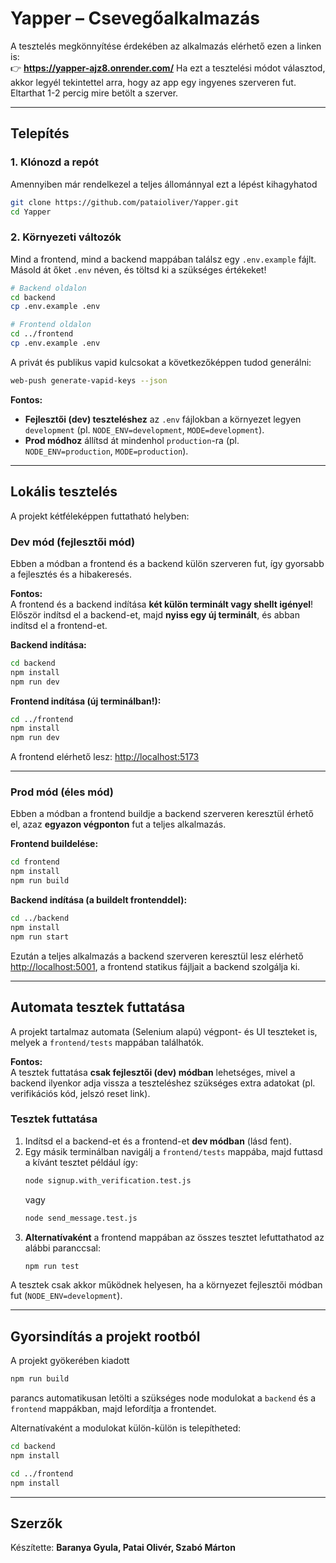 # Yapper – Csevegőalkalmazás

A tesztelés megkönnyítése érdekében az alkalmazás elérhető ezen a linken is:  
👉 **https://yapper-ajz8.onrender.com/**
Ha ezt a tesztelési módot választod, akkor legyél tekintettel arra, hogy az app egy ingyenes szerveren fut.
Eltarthat 1-2 percig mire betölt a szerver.

---

## Telepítés

### 1. Klónozd a repót

Amennyiben már rendelkezel a teljes állománnyal ezt a lépést kihagyhatod

```bash
git clone https://github.com/pataioliver/Yapper.git
cd Yapper
```

### 2. Környezeti változók

Mind a frontend, mind a backend mappában találsz egy `.env.example` fájlt.  
Másold át őket `.env` néven, és töltsd ki a szükséges értékeket!

```bash
# Backend oldalon
cd backend
cp .env.example .env

# Frontend oldalon
cd ../frontend
cp .env.example .env
```

A privát és publikus vapid kulcsokat a következőképpen tudod generálni:

```bash
web-push generate-vapid-keys --json
```

**Fontos:**  
- **Fejlesztői (dev) teszteléshez** az `.env` fájlokban a környezet legyen `development` (pl. `NODE_ENV=development`, `MODE=development`).
- **Prod módhoz** állítsd át mindenhol `production`-ra (pl. `NODE_ENV=production`, `MODE=production`).

---

## Lokális tesztelés

A projekt kétféleképpen futtatható helyben:

### Dev mód (fejlesztői mód)

Ebben a módban a frontend és a backend külön szerveren fut, így gyorsabb a fejlesztés és a hibakeresés.

**Fontos:**  
A frontend és a backend indítása **két külön terminált vagy shellt igényel**!  
Először indítsd el a backend-et, majd **nyiss egy új terminált**, és abban indítsd el a frontend-et.

**Backend indítása:**
```bash
cd backend
npm install
npm run dev
```

**Frontend indítása (új terminálban!):**
```bash
cd ../frontend
npm install
npm run dev
```

A frontend elérhető lesz: [http://localhost:5173](http://localhost:5173)

---

### Prod mód (éles mód)

Ebben a módban a frontend buildje a backend szerveren keresztül érhető el, azaz **egyazon végponton** fut a teljes alkalmazás.

**Frontend buildelése:**
```bash
cd frontend
npm install
npm run build
```

**Backend indítása (a buildelt frontenddel):**
```bash
cd ../backend
npm install
npm run start
```

Ezután a teljes alkalmazás a backend szerveren keresztül lesz elérhető [http://localhost:5001](http://localhost:5001), a frontend statikus fájljait a backend szolgálja ki.

---

## Automata tesztek futtatása

A projekt tartalmaz automata (Selenium alapú) végpont- és UI teszteket is, melyek a `frontend/tests` mappában találhatók.

**Fontos:**  
A tesztek futtatása **csak fejlesztői (dev) módban** lehetséges, mivel a backend ilyenkor adja vissza a teszteléshez szükséges extra adatokat (pl. verifikációs kód, jelszó reset link).

### Tesztek futtatása

1. Indítsd el a backend-et és a frontend-et **dev módban** (lásd fent).
2. Egy másik terminálban navigálj a `frontend/tests` mappába, majd futtasd a kívánt tesztet például így:
   ```bash
   node signup.with_verification.test.js
   ```
   vagy
   ```bash
   node send_message.test.js
   ```
3. **Alternatívaként** a frontend mappában az összes tesztet lefuttathatod az alábbi paranccsal:
   ```bash
   npm run test
   ```

A tesztek csak akkor működnek helyesen, ha a környezet fejlesztői módban fut (`NODE_ENV=development`).

---

## Gyorsindítás a projekt rootból

A projekt gyökerében kiadott  
```bash
npm run build
```
parancs automatikusan letölti a szükséges node modulokat a `backend` és a `frontend` mappákban, majd lefordítja a frontendet.

Alternatívaként a modulokat külön-külön is telepítheted:
```bash
cd backend
npm install

cd ../frontend
npm install
```

---

## Szerzők

Készítette: **Baranya Gyula, Patai Olivér, Szabó Márton**